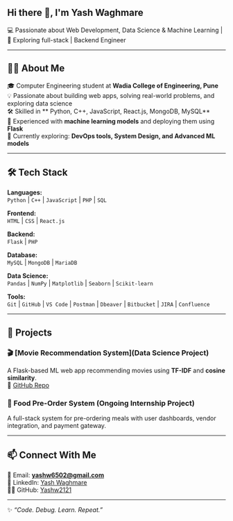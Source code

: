 ## Hi there 👋, I'm Yash Waghmare
 

 💻 Passionate about Web Development, Data Science & Machine Learning | 🚀 Exploring full-stack | Backend Engineer    

---

## 🧑‍💻 About Me
🎓 Computer Engineering student at **Wadia College of Engineering, Pune**  
💡 Passionate about building web apps, solving real-world problems, and exploring data science  
🛠️ Skilled in ** Python, C++, JavaScript, React.js, MongoDB, MySQL**  
🤖 Experienced with **machine learning models** and deploying them using **Flask**  
🌱 Currently exploring: **DevOps tools, System Design, and Advanced ML models**  

---

## 🛠️ Tech Stack  

**Languages:**  
`Python` | `C++` | `JavaScript` | `PHP` | `SQL`  

**Frontend:**  
`HTML` | `CSS` | `React.js`  

**Backend:**  
`Flask` | `PHP`  

**Database:**  
`MySQL` | `MongoDB` | `MariaDB`

**Data Science:**  
`Pandas` | `NumPy` | `Matplotlib` | `Seaborn` | `Scikit-learn`  

**Tools:**  
`Git` | `GitHub` | `VS Code` | `Postman` | `Dbeaver` | `Bitbucket` | `JIRA` | `Confluence`

---

## 🚀 Projects  

### 🎬 [Movie Recommendation System](Data Science Project)  
A Flask-based ML web app recommending movies using **TF-IDF** and **cosine similarity**.  
🔗 [GitHub Repo](https://github.com/Yashw2121/Movie-Recommendation-System)  

### 🍴 Food Pre-Order System (Ongoing Internship Project)  
A full-stack system for pre-ordering meals with user dashboards, vendor integration, and payment gateway.  
  

---

## 📫 Connect With Me  

📧 Email: **yashw6502@gmail.com**    
💼 LinkedIn: [Yash Waghmare](https://www.linkedin.com/in/yash-waghmare-)  
🧑‍💻 GitHub: [Yashw2121](https://github.com/Yashw2121)  

---

✨ *“Code. Debug. Learn. Repeat.”*  


